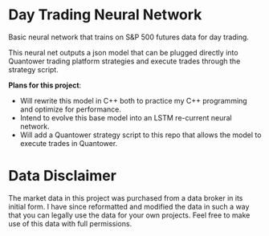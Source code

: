 # Day Trading Neural Network

Basic neural network that trains on S&P 500 futures data for day trading. 

This neural net outputs a json model that can be plugged directly into Quantower trading platform strategies and execute trades through the strategy script.

**Plans for this project**:
- Will rewrite this model in C++ both to practice my C++ programming and optimize for performance.
- Intend to evolve this base model into an LSTM re-current neural network.
- Will add a Quantower strategy script to this repo that allows the model to execute trades in Quantower.

# Data Disclaimer
The market data in this project was purchased from a data broker in its initial form. I have since reformatted and modified the data in such a way that you can legally use the data for your own projects. Feel free to make use of this data with full permissions.